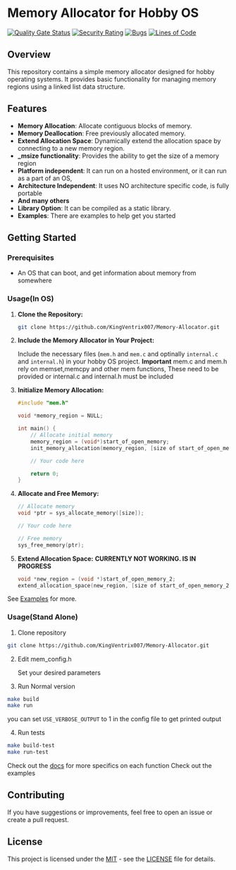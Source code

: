 # Memory Allocator for Hobby OS

[![Quality Gate Status](https://sonarcloud.io/api/project_badges/measure?project=KingVentrix007_Memory-Allocator&metric=alert_status)](https://sonarcloud.io/dashboard?id=KingVentrix007_Memory-Allocator)
[![Security Rating](https://sonarcloud.io/api/project_badges/measure?project=KingVentrix007_Memory-Allocator&metric=security_rating)](https://sonarcloud.io/dashboard?id=KingVentrix007_Memory-Allocator)
[![Bugs](https://sonarcloud.io/api/project_badges/measure?project=KingVentrix007_Memory-Allocator&metric=bugs)](https://sonarcloud.io/dashboard?id=KingVentrix007_Memory-Allocator)
[![Lines of Code](https://sonarcloud.io/api/project_badges/measure?project=KingVentrix007_Memory-Allocator&metric=ncloc)](https://sonarcloud.io/dashboard?id=KingVentrix007_Memory-Allocator)


## Overview

This repository contains a simple memory allocator designed for hobby operating systems. It provides basic functionality for managing memory regions using a linked list data structure.


## Features

- **Memory Allocation**: Allocate contiguous blocks of memory.
- **Memory Deallocation**: Free previously allocated memory.
- **Extend Allocation Space**: Dynamically extend the allocation space by connecting to a new memory region.
- **_msize functionality**:
Provides the ability to get the size of a memory region
- **Platform independent**:
It can run on a hosted environment, or it can run as a part of an OS,
- **Architecture Independent**:
It uses NO architecture specific code, is fully portable
- **And many others**
- **Library Option**:
It can be compiled as a static library.
- **Examples**:
There are examples to help get you started

## Getting Started

### Prerequisites

- An OS that can boot, and get information about memory from somewhere

### Usage(In OS)

1. **Clone the Repository:**

    ```bash
    git clone https://github.com/KingVentrix007/Memory-Allocator.git
    ```

2. **Include the Memory Allocator in Your Project:**

    Include the necessary files (`mem.h` and `mem.c` and optinally `internal.c` and `internal.h`) in your hobby OS project.
    **Important** mem.c and mem.h rely on memset,memcpy and other mem functions, These need to be provided or internal.c and internal.h must be included

3. **Initialize Memory Allocation:**

    ```c
    #include "mem.h"
    
    void *memory_region = NULL;

    int main() {
        // Allocate initial memory
        memory_region = (void*)start_of_open_memory;
        init_memory_allocation(memory_region, [size of start_of_open_memory]);

        // Your code here

        return 0;
    }
    ```

4. **Allocate and Free Memory:**

    ```c
    // Allocate memory
    void *ptr = sys_allocate_memory([size]);

    // Your code here

    // Free memory
    sys_free_memory(ptr);
    ```

5. **Extend Allocation Space:**
    **CURRENTLY NOT WORKING. IS IN PROGRESS**

    ```c
    void *new_region = (void *)start_of_open_memory_2;
    extend_allocation_space(new_region, [size of start_of_open_memory_2]);
    ```

See [Examples](/docs/examples/basic.md#basic-memory-allocation-and-deallocation) for more.

### Usage(Stand Alone)

1. Clone repository

```bash
git clone https://github.com/KingVentrix007/Memory-Allocator.git
```

2. Edit mem_config.h

    Set your desired parameters

3. Run Normal version

```bash
make build
make run
```

you can set `USE_VERBOSE_OUTPUT` to 1 in the config file to get printed output

4. Run tests

```bash
make build-test
make run-test
```
Check out the [docs](docs/html/index.html) for more specifics on each function
Check out the examples
## Contributing

If you have suggestions or improvements, feel free to open an issue or create a pull request.

## License

This project is licensed under the [MIT](https://opensource.org/license/mit/) - see the [LICENSE](LICENSE) file for details.
